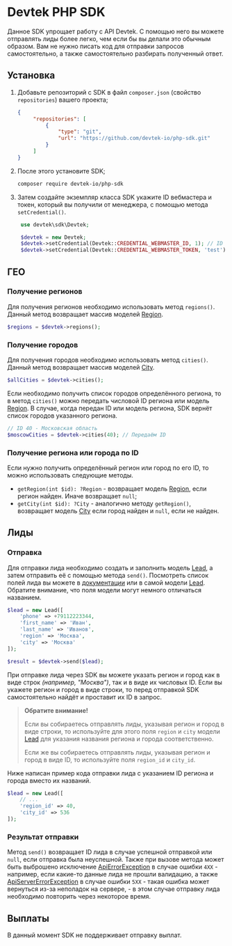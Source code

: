 # Devtek PHP SDK
Данное SDK упрощает работу с API Devtek. С помощью него вы можете отправлять лиды более легко, чем если бы вы делали это обычным образом. Вам не нужно писать код для отправки запросов самостоятельно, а также самостоятельно разбирать полученный ответ.

## Установка

1. Добавьте репозиторий с SDK в файл `composer.json` (свойство `repositories`) вашего проекта;

   ```json
   {
        "repositories": [
            {
                "type": "git",
                "url": "https://github.com/devtek-io/php-sdk.git"
            }
        ]
   }
   ```

2. После этого установите SDK;

   ```sh
   composer require devtek-io/php-sdk
   ```

3. Затем создайте экземпляр класса SDK укажите ID вебмастера и токен, который вы получили от менеджера, с помощью метода `setCredential()`.

   ```php
    use devtek\sdk\Devtek;

    $devtek = new Devtek;
    $devtek->setCredential(Devtek::CREDENTIAL_WEBMASTER_ID, 1); // ID вебмастера
    $devtek->setCredential(Devtek::CREDENTIAL_WEBMASTER_TOKEN, 'test'); // Токен
    ```

## ГЕО
### Получение регионов
Для получения регионов необходимо использовать метод `regions()`. Данный метод возвращает массив моделей [Region](/src/models/Region.php).

```php
$regions = $devtek->regions();
```

### Получение городов
Для получения городов необходимо использовать метод `cities()`. Данный метод возвращает массив моделей [City](/src/models/City.php).

```php
$allCities = $devtek->cities();
```

Если необходимо получить список городов определённого региона, то в метод `cities()` можно передать числовой ID региона или модель [Region](/src/models/Region.php). В случае, когда передан ID или модель региона, SDK вернёт список городов указанного региона.

```php
// ID 40 - Московская область
$moscowCities = $devtek->cities(40); // Передаём ID
```

### Получение региона или города по ID
Если нужно получить определённый регион или город по его ID, то можно использовать следующие методы.

- `getRegion(int $id): ?Region` - возвращает модель [Region](/src/models/Region.php), если регион найден. Иначе возвращает `null`;
- `getCity(int $id): ?City` - аналогично методу `getRegion()`, возвращает модель [City](/src/models/City.php) если город найден и `null`, если не найден.

## Лиды
### Отправка
Для отправки лида необходимо создать и заполнить модель [Lead](/src/models/Lead.php), а затем отправить её с помощью метода `send()`. Посмотреть список полей лида вы можете в [документации](https://devtek.io/docs/guide/) или в самой модели [Lead](/src/models/Lead.php). Обратите внимание, что поля модели могут немного отличаться названием.

```php
$lead = new Lead([
    'phone' => +79112223344,
    'first_name' => 'Иван',
    'last_name' => 'Иванов',
    'region' => 'Москва',
    'city' => 'Москва'
]);

$result = $devtek->send($lead);
```

При отправке лида через SDK вы можете указать регион и город как в виде строк _(например, "Москва")_, так и в виде их числовых ID. Если вы укажете регион и город в виде строки, то перед отправкой SDK самостоятельно найдёт и проставит их ID в запрос.

> __Обратите внимание!__
>
> Если вы собираетесь отправлять лиды, указывая регион и город в виде строки, то используйте для этого поля `region` и `city` модели [Lead](/src/models/Lead.php) для указания названия региона и города соответственно.
>
> Если же вы собираетесь отправлять лиды, указывая регион и город в виде ID, то используйте поля `region_id` и `city_id`.
>

Ниже написан пример кода отправки лида с указанием ID региона и города вместо их названий.

```php
$lead = new Lead([
    // ...
    'region_id' => 40,
    'city_id' => 536
]);
```

### Результат отправки
Метод `send()` возвращает ID лида в случае успешной отправкой или `null`, если отправка была неуспешной. Также при вызове метода может быть выброшено исключение [ApiErrorException](/src/exceptions/ApiErrorException.php) в случае ошибки `4XX` - например, если какие-то данные лида не прошли валидацию, а также [ApiServerErrorException](/src/exceptions/ApiServerErrorException.php) в случае ошибки `5XX` - такая ошибка может вернуться из-за неполадок на сервере, - в этом случае отправку лида необходимо повторить через некоторое время.

## Выплаты
В данный момент SDK не поддерживает отправку выплат.
